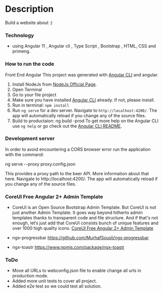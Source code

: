 # Description

Build a website about :)

### Technology
 -  using Angular 11 , Angular cli , Type Script , Bootstrap , HTML, CSS and primeng.


###  How to run the code

Front End Angular
This project was generated with [Angular CLI](https://github.com/angular/angular-cli) and angular.

1. Install NodeJs from [NodeJs Official Page](https://nodejs.org/en).
2. Open Terminal
3. Go to your file project
4. Make sure you have installed [Angular CLI](https://github.com/angular/angular-cli) already. If not, please install.
5. Run in terminal: ```npm install```
6. Run `ng serve` for a dev server. Navigate to `http://localhost:4200/`. The app will automatically reload if you change any of the source files.
7. Build to productaion: ng build -prod
To get more help on the Angular CLI use `ng help` or go check out the [Angular CLI README](https://github.com/angular/angular-cli/blob/master/README.md).

### Development server
In order to avoid encountering a CORS browser error run the application with the command:

ng serve --proxy proxy.config.json

This provides a proxy path to the beer API. More information about that here. Navigate to http://localhost:4200/. The app will automatically reload if you change any of the source files.

### CoreUI Free Angular 2+ Admin Template
 - CoreUI is an Open Source Bootstrap Admin Template. But CoreUI is not just another Admin Template. It goes way beyond hitherto admin templates thanks to transparent code and file structure. And if that's not enough, let’s just add that CoreUI consists bunch of unique features and over 1000 high quality icons.
 [CoreUI Free Angular 2+ Admin Template](https://github.com/coreui/coreui-free-angular-admin-template)

 - ngx-progressbar https://github.com/MurhafSousli/ngx-progressbar
 - ngx-toastr https://www.npmjs.com/package/ngx-toastr

### ToDo
- Move all URLs to webconfig.json file to enable change all urls in production mode.
- Added more unit tests to cover all project.
- Added e2e test so we could test all solution.
